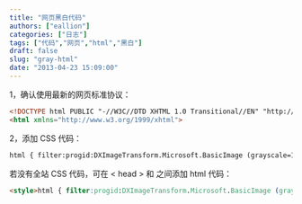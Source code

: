 ```yaml
---
title: "网页黑白代码"
authors: ["eallion"]
categories: ["日志"]
tags: ["代码","网页","html","黑白"]
draft: false
slug: "gray-html"
date: "2013-04-23 15:09:00"
---
```


1，确认使用最新的网页标准协议：

```html
<!DOCTYPE html PUBLIC "-//W3C//DTD XHTML 1.0 Transitional//EN" "http://www.w3.org/TR/xhtml1/DTD/xhtml1-transitional.dtd"> 
<html xmlns="http://www.w3.org/1999/xhtml">
```

2，添加 CSS 代码：

```html
html { filter:progid:DXImageTransform.Microsoft.BasicImage (grayscale=1); -webkit-filter: grayscale (1); }
```

若没有全站 CSS 代码，可在 < head > 和 </head > 之间添加 html 代码：

```html
<style>html { filter:progid:DXImageTransform.Microsoft.BasicImage (grayscale=1); -webkit-filter: grayscale (1); }</style>
```

